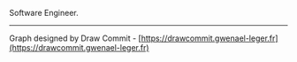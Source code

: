 Software Engineer.

------

Graph designed by Draw Commit - [https://drawcommit.gwenael-leger.fr](https://drawcommit.gwenael-leger.fr)
